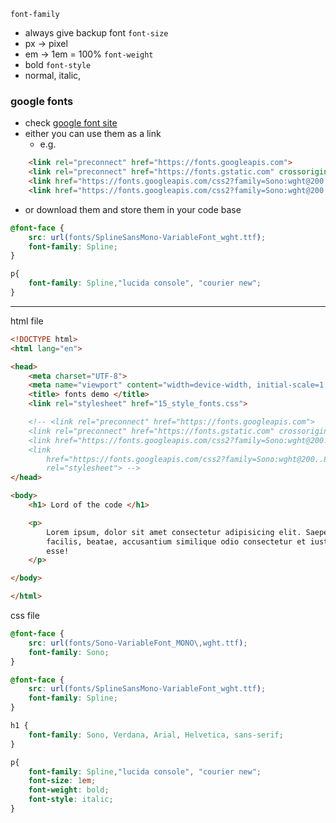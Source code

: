 `font-family`
- always give backup font
`font-size`
- px -> pixel
- em -> 1em = 100%
`font-weight`
- bold
`font-style`
- normal, italic, 


### google fonts
- check [google font site](https://fonts.google.com/)
- either you can use them as a link
	- e.g.
```html
    <link rel="preconnect" href="https://fonts.googleapis.com">
    <link rel="preconnect" href="https://fonts.gstatic.com" crossorigin>
    <link href="https://fonts.googleapis.com/css2?family=Sono:wght@200..800&display=swap" rel="stylesheet">
    <link href="https://fonts.googleapis.com/css2?family=Sono:wght@200..800&family=Spline+Sans+Mono:ital,wght@0,300..700;1,300..700&display=swap" rel="stylesheet">
```

- or download them and store them in your code base
```css
@font-face {
    src: url(fonts/SplineSansMono-VariableFont_wght.ttf);
    font-family: Spline;
}

p{
    font-family: Spline,"lucida console", "courier new";
}
```

<hr>


html file
```html
<!DOCTYPE html>
<html lang="en">

<head>
    <meta charset="UTF-8">
    <meta name="viewport" content="width=device-width, initial-scale=1.0">
    <title> fonts demo </title>
    <link rel="stylesheet" href="15_style_fonts.css">

    <!-- <link rel="preconnect" href="https://fonts.googleapis.com">
    <link rel="preconnect" href="https://fonts.gstatic.com" crossorigin>
    <link href="https://fonts.googleapis.com/css2?family=Sono:wght@200..800&display=swap" rel="stylesheet">
    <link
        href="https://fonts.googleapis.com/css2?family=Sono:wght@200..800&family=Spline+Sans+Mono:ital,wght@0,300..700;1,300..700&display=swap"
        rel="stylesheet"> -->
</head>

<body>
    <h1> Lord of the code </h1>

    <p>
        Lorem ipsum, dolor sit amet consectetur adipisicing elit. Saepe soluta harum, maiores architecto corrupti
        facilis, beatae, accusantium similique odio consectetur et iusto. Praesentium eos fuga natus ex nobis error
        esse!
    </p>

</body>

</html>
```

css file
```css
@font-face {
    src: url(fonts/Sono-VariableFont_MONO\,wght.ttf);
    font-family: Sono;
}

@font-face {
    src: url(fonts/SplineSansMono-VariableFont_wght.ttf);
    font-family: Spline;
}

h1 {
    font-family: Sono, Verdana, Arial, Helvetica, sans-serif;
}

p{
    font-family: Spline,"lucida console", "courier new";
    font-size: 1em;
    font-weight: bold;
    font-style: italic;
}
```

